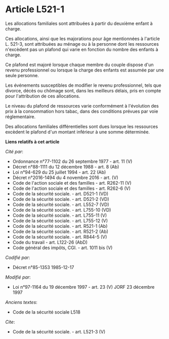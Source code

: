 # Article L521-1

Les allocations familiales sont attribuées à partir du deuxième enfant à charge.

Ces allocations, ainsi que les majorations pour âge mentionnées à l'article L. 521-3, sont attribuées au ménage ou à la
personne dont les ressources n'excèdent pas un plafond qui varie en fonction du nombre des enfants à charge.

Ce plafond est majoré lorsque chaque membre du couple dispose d'un revenu professionnel ou lorsque la charge des enfants est
assumée par une seule personne.

Les événements susceptibles de modifier le revenu professionnel, tels que divorce, décès ou chômage sont, dans les meilleurs
délais, pris en compte pour l'attribution de ces allocations.

Le niveau du plafond de ressources varie conformément à l'évolution des prix à la consommation hors tabac, dans des
conditions prévues par voie réglementaire.

Des allocations familiales différentielles sont dues lorsque les ressources excèdent le plafond d'un montant inférieur à une
somme déterminée.

**Liens relatifs à cet article**

_Cité par_:

  - Ordonnance n°77-1102 du 26 septembre 1977 - art. 11 (V)
  - Décret n°88-1111 du 12 décembre 1988 - art. 8 (Ab)
  - Loi n°94-629 du 25 juillet 1994 - art. 22 (Ab)
  - Décret n°2016-1494 du 4 novembre 2016 - art. (V)
  - Code de l'action sociale et des familles - art. R262-11 (V)
  - Code de l'action sociale et des familles - art. R262-6 (V)
  - Code de la sécurité sociale. - art. D521-1 (VD)
  - Code de la sécurité sociale. - art. D521-2 (VD)
  - Code de la sécurité sociale. - art. L552-7 (VD)
  - Code de la sécurité sociale. - art. L755-10 (VD)
  - Code de la sécurité sociale. - art. L755-11 (V)
  - Code de la sécurité sociale. - art. L755-12 (V)
  - Code de la sécurité sociale. - art. R521-1 (Ab)
  - Code de la sécurité sociale. - art. R521-2 (Ab)
  - Code de la sécurité sociale. - art. R844-5 (V)
  - Code du travail - art. L122-26 (AbD)
  - Code général des impôts, CGI. - art. 1011 bis (V)

_Codifié par_:

  - Décret n°85-1353 1985-12-17

_Modifié par_:

  - Loi n°97-1164 du 19 décembre 1997 - art. 23 (V) JORF 23 décembre 1997

_Anciens textes_:

  - Code de la sécurité sociale L518

_Cite_:

  - Code de la sécurité sociale. - art. L521-3 (V)
